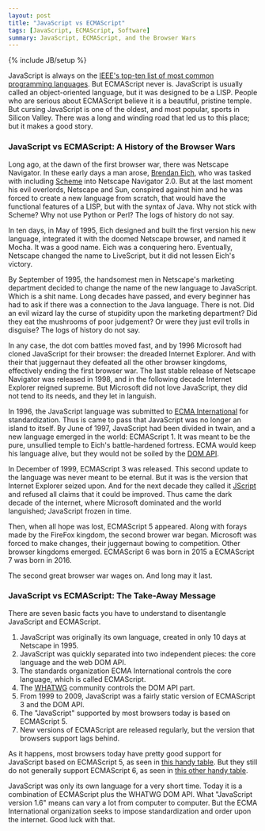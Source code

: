```yaml
---
layout: post
title: "JavaScript vs ECMAScript"
tags: [JavaScript, ECMAScript, Software]
summary: JavaScript, ECMAScript, and the Browser Wars
---
```

{% include JB/setup %}


JavaScript is always on the [IEEE's top-ten list of most common programming languages](http://spectrum.ieee.org/computing/software/top-10-programming-languages/). But ECMAScript never is. JavaScript is usually called an object-oriented language, but it was designed to be a LISP. People who are serious about ECMAScript believe it is a beautiful, pristine temple. But cursing JavaScript is one of the oldest, and most popular, sports in Silicon Valley. There was a long and winding road that led us to this place; but it makes a good story.


### JavaScript vs ECMAScript: A History of the Browser Wars

Long ago, at the dawn of the first browser war, there was Netscape Navigator.  In these early days a man arose, [Brendan Eich](https://en.wikipedia.org/wiki/Brendan_Eich), who was tasked with including [Scheme](https://en.wikipedia.org/wiki/Scheme_%28programming_language%29) into Netscape Navigator 2.0. But at the last moment his evil overlords, Netscape and Sun, conspired against him and he was forced to create a new language from scratch, that would have the functional features of a LISP, but with the syntax of Java. Why not stick with Scheme? Why not use Python or Perl? The logs of history do not say.

In ten days, in May of 1995, Eich designed and built the first version his new language, integrated it with the doomed Netscape browser, and named it Mocha. It was a good name. Eich was a conquering hero. Eventually, Netscape changed the name to LiveScript, but it did not lessen Eich's victory.

By September of 1995, the handsomest men in Netscape's marketing department decided to change the name of the new language to JavaScript. Which is a shit name. Long decades have passed, and every beginner has had to ask if there was a connection to the Java language. There is not. Did an evil wizard lay the curse of stupidity upon the marketing department?  Did they eat the mushrooms of poor judgement?  Or were they just evil trolls in disguise?  The logs of history do not say.

In any case, the dot com battles moved fast, and by 1996 Microsoft had cloned JavaScript for their browser: the dreaded Internet Explorer. And with their that juggernaut they defeated all the other browser kingdoms, effectively ending the first browser war. The last stable release of Netscape Navigator was released in 1998, and in the following decade Internet Explorer reigned supreme.  But Microsoft did not love JavaScript, they did not tend to its needs, and they let in languish.

In 1996, the JavaScript language was submitted to [ECMA International](https://en.wikipedia.org/wiki/Ecma_International) for standardization. Thus is came to pass that JavaScript was no longer an island to itself. By June of 1997, JavaScript had been divided in twain, and a new language emerged in the world: ECMAScript 1. It was meant to be the pure, unsullied temple to Eich's battle-hardened fortress. ECMA would keep his language alive, but they would not be soiled by the [DOM API](https://en.wikipedia.org/wiki/Document_Object_Model).

In December of 1999, ECMAScript 3 was released. This second update to the language was never meant to be eternal. But it was is the version that Internet Explorer seized upon. And for the next decade they called it [JScript](https://en.wikipedia.org/wiki/JScript) and refused all claims that it could be improved. Thus came the dark decade of the internet, where Microsoft dominated and the world languished; JavaScript frozen in time.

Then, when all hope was lost, ECMAScript 5 appeared. Along with forays made by the FireFox kingdom, the second brower war began. Microsoft was forced to make changes, their juggernaut bowing to competition. Other browser kingdoms emerged. ECMAScript 6 was born in 2015 a ECMAScript 7 was born in 2016.

The second great browser war wages on. And long may it last.


### JavaScript vs ECMAScript: The Take-Away Message

There are seven basic facts you have to understand to disentangle JavaScript and ECMAScript.

1. JavaScript was originally its own language, created in only 10 days at Netscape in 1995.
2. JavaScript was quickly separated into two independent pieces: the core language and the web DOM API.
3. The standards organization ECMA International controls the core language, which is called ECMAScript.
4. The [WHATWG](https://en.wikipedia.org/wiki/WHATWG) community controls the DOM API part.
5. From 1999 to 2009, JavaScript was a fairly static version of ECMAScript 3 and the DOM API.
6. The "JavaScript" supported by most browsers today is based on ECMAScript 5.
7. New versions of ECMAScript are released regularly, but the version that browsers support lags behind.

As it happens, most browsers today have pretty good support for JavaScript based on ECMAScript 5, as seen in [this handy table](http://kangax.github.io/compat-table/es5/). But they still do not generally support ECMAScript 6, as seen in [this other handy table](http://kangax.github.io/compat-table/es6/).

JavaScript was only its own language for a very short time. Today it is a combination of ECMAScript plus the WHATWG DOM API. What "JavaScript version 1.6" means can vary a lot from computer to computer. But the ECMA International organization seeks to impose standardization and order upon the internet. Good luck with that.
